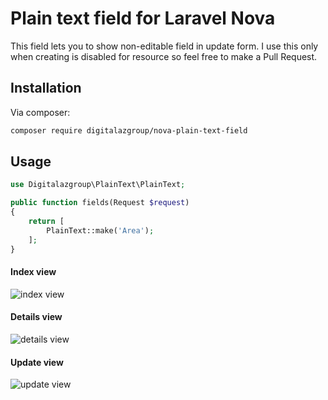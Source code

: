 # Plain text field for Laravel Nova

This field lets you to show non-editable field in update form.
I use this only when creating is disabled for resource so feel free to make a Pull Request.

## Installation

Via composer:

```bash
composer require digitalazgroup/nova-plain-text-field
```

## Usage

```php
use Digitalazgroup\PlainText\PlainText;

public function fields(Request $request)
{
    return [
        PlainText::make('Area');
    ];
}
```

#### Index view

![index view](https://github.com/digitalazgroup/nova-plain-text-field/blob/master/docs/index.png 'Index view')

#### Details view

![details view](https://github.com/digitalazgroup/nova-plain-text-field/blob/master/docs/show.png 'Details view')

#### Update view

![update view](https://github.com/digitalazgroup/nova-plain-text-field/blob/master/docs/edit.png 'Update view')
